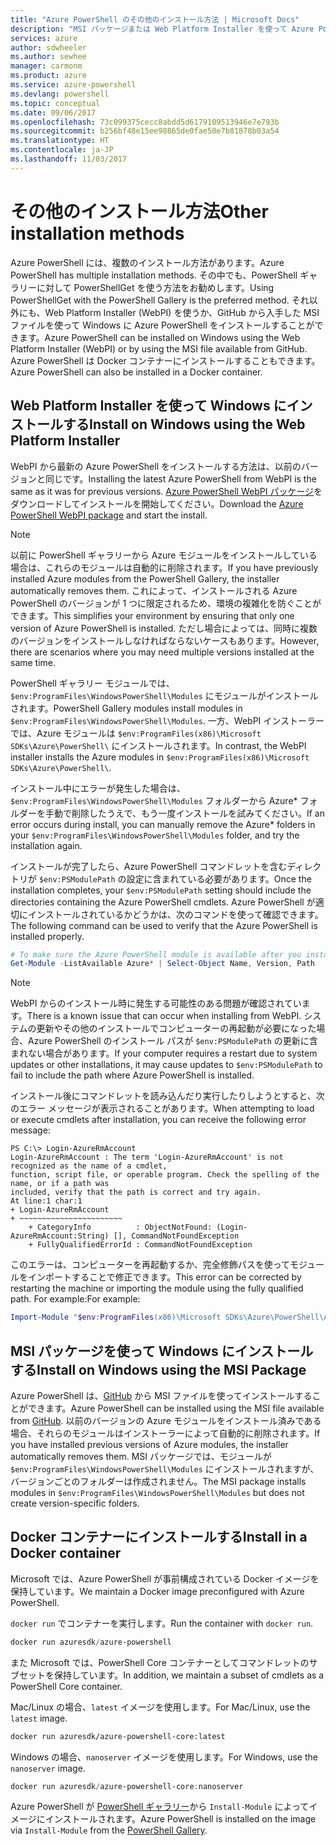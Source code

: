 ```yaml
---
title: "Azure PowerShell のその他のインストール方法 | Microsoft Docs"
description: "MSI パッケージまたは Web Platform Installer を使って Azure PowerShell をインストールする方法について説明します。"
services: azure
author: sdwheeler
ms.author: sewhee
manager: carmonm
ms.product: azure
ms.service: azure-powershell
ms.devlang: powershell
ms.topic: conceptual
ms.date: 09/06/2017
ms.openlocfilehash: 73c099375cecc8abdd5d6179109513946e7e793b
ms.sourcegitcommit: b256bf48e15ee98865de0fae50e7b81878b03a54
ms.translationtype: HT
ms.contentlocale: ja-JP
ms.lasthandoff: 11/03/2017
---
```

# <a name="other-installation-methods"></a><span data-ttu-id="daf92-103">その他のインストール方法</span><span class="sxs-lookup"><span data-stu-id="daf92-103">Other installation methods</span></span>

<span data-ttu-id="daf92-104">Azure PowerShell には、複数のインストール方法があります。</span><span class="sxs-lookup"><span data-stu-id="daf92-104">Azure PowerShell has multiple installation methods.</span></span> <span data-ttu-id="daf92-105">その中でも、PowerShell ギャラリーに対して PowerShellGet を使う方法をお勧めします。</span><span class="sxs-lookup"><span data-stu-id="daf92-105">Using PowerShellGet with the PowerShell Gallery is the preferred method.</span></span> <span data-ttu-id="daf92-106">それ以外にも、Web Platform Installer (WebPI) を使うか、GitHub から入手した MSI ファイルを使って Windows に Azure PowerShell をインストールすることができます。</span><span class="sxs-lookup"><span data-stu-id="daf92-106">Azure PowerShell can be installed on Windows using the Web Platform Installer (WebPI) or by using the MSI file available from GitHub.</span></span> <span data-ttu-id="daf92-107">Azure PowerShell は Docker コンテナーにインストールすることもできます。</span><span class="sxs-lookup"><span data-stu-id="daf92-107">Azure PowerShell can also be installed in a Docker container.</span></span>

## <a name="install-on-windows-using-the-web-platform-installer"></a><span data-ttu-id="daf92-108">Web Platform Installer を使って Windows にインストールする</span><span class="sxs-lookup"><span data-stu-id="daf92-108">Install on Windows using the Web Platform Installer</span></span>

<span data-ttu-id="daf92-109">WebPI から最新の Azure PowerShell をインストールする方法は、以前のバージョンと同じです。</span><span class="sxs-lookup"><span data-stu-id="daf92-109">Installing the latest Azure PowerShell from WebPI is the same as it was for previous versions.</span></span>
<span data-ttu-id="daf92-110">[Azure PowerShell WebPI パッケージ](http://aka.ms/webpi-azps)をダウンロードしてインストールを開始してください。</span><span class="sxs-lookup"><span data-stu-id="daf92-110">Download the [Azure PowerShell WebPI package](http://aka.ms/webpi-azps) and start the install.</span></span>

> [!NOTE]
> <span data-ttu-id="daf92-111">以前に PowerShell ギャラリーから Azure モジュールをインストールしている場合は、これらのモジュールは自動的に削除されます。</span><span class="sxs-lookup"><span data-stu-id="daf92-111">If you have previously installed Azure modules from the PowerShell Gallery, the installer automatically removes them.</span></span> <span data-ttu-id="daf92-112">これによって、インストールされる Azure PowerShell のバージョンが 1 つに限定されるため、環境の複雑化を防ぐことができます。</span><span class="sxs-lookup"><span data-stu-id="daf92-112">This simplifies your environment by ensuring that only one version of Azure PowerShell is installed.</span></span> <span data-ttu-id="daf92-113">ただし場合によっては、同時に複数のバージョンをインストールしなければならないケースもあります。</span><span class="sxs-lookup"><span data-stu-id="daf92-113">However, there are scenarios where you may need multiple versions installed at the same time.</span></span>
>
> <span data-ttu-id="daf92-114">PowerShell ギャラリー モジュールでは、`$env:ProgramFiles\WindowsPowerShell\Modules` にモジュールがインストールされます。</span><span class="sxs-lookup"><span data-stu-id="daf92-114">PowerShell Gallery modules install modules in `$env:ProgramFiles\WindowsPowerShell\Modules`.</span></span> <span data-ttu-id="daf92-115">一方、WebPI インストーラーでは、Azure モジュールは `$env:ProgramFiles(x86)\Microsoft SDKs\Azure\PowerShell\` にインストールされます。</span><span class="sxs-lookup"><span data-stu-id="daf92-115">In contrast, the WebPI installer installs the Azure modules in `$env:ProgramFiles(x86)\Microsoft SDKs\Azure\PowerShell\`.</span></span>
>
> <span data-ttu-id="daf92-116">インストール中にエラーが発生した場合は、`$env:ProgramFiles\WindowsPowerShell\Modules` フォルダーから Azure* フォルダーを手動で削除したうえで、もう一度インストールを試みてください。</span><span class="sxs-lookup"><span data-stu-id="daf92-116">If an error occurs during install, you can manually remove the Azure* folders in your `$env:ProgramFiles\WindowsPowerShell\Modules` folder, and try the installation again.</span></span>

<span data-ttu-id="daf92-117">インストールが完了したら、Azure PowerShell コマンドレットを含むディレクトリが `$env:PSModulePath` の設定に含まれている必要があります。</span><span class="sxs-lookup"><span data-stu-id="daf92-117">Once the installation completes, your `$env:PSModulePath` setting should include the directories containing the Azure PowerShell cmdlets.</span></span> <span data-ttu-id="daf92-118">Azure PowerShell が適切にインストールされているかどうかは、次のコマンドを使って確認できます。</span><span class="sxs-lookup"><span data-stu-id="daf92-118">The following command can be used to verify that the Azure PowerShell is installed properly.</span></span>

```powershell
# To make sure the Azure PowerShell module is available after you install
Get-Module -ListAvailable Azure* | Select-Object Name, Version, Path
```

> [!NOTE]
> <span data-ttu-id="daf92-119">WebPI からのインストール時に発生する可能性のある問題が確認されています。</span><span class="sxs-lookup"><span data-stu-id="daf92-119">There is a known issue that can occur when installing from WebPI.</span></span> <span data-ttu-id="daf92-120">システムの更新やその他のインストールでコンピューターの再起動が必要になった場合、Azure PowerShell のインストール パスが `$env:PSModulePath` の更新に含まれない場合があります。</span><span class="sxs-lookup"><span data-stu-id="daf92-120">If your computer requires a restart due to system updates or other installations, it may cause updates to `$env:PSModulePath` to fail to include the path where Azure PowerShell is installed.</span></span>

<span data-ttu-id="daf92-121">インストール後にコマンドレットを読み込んだり実行したりしようとすると、次のエラー メッセージが表示されることがあります。</span><span class="sxs-lookup"><span data-stu-id="daf92-121">When attempting to load or execute cmdlets after installation, you can receive the following error message:</span></span>

```
PS C:\> Login-AzureRmAccount
Login-AzureRmAccount : The term 'Login-AzureRmAccount' is not recognized as the name of a cmdlet,
function, script file, or operable program. Check the spelling of the name, or if a path was
included, verify that the path is correct and try again.
At line:1 char:1
+ Login-AzureRmAccount
+ ~~~~~~~~~~~~~~~~~~~~~~~
    + CategoryInfo          : ObjectNotFound: (Login-AzureRmAccount:String) [], CommandNotFoundException
    + FullyQualifiedErrorId : CommandNotFoundException
```

<span data-ttu-id="daf92-122">このエラーは、コンピューターを再起動するか、完全修飾パスを使ってモジュールをインポートすることで修正できます。</span><span class="sxs-lookup"><span data-stu-id="daf92-122">This error can be corrected by restarting the machine or importing the module using the fully qualified path.</span></span> <span data-ttu-id="daf92-123">For example:</span><span class="sxs-lookup"><span data-stu-id="daf92-123">For example:</span></span>

```powershell
Import-Module "$env:ProgramFiles(x86)\Microsoft SDKs\Azure\PowerShell\AzureRM.psd1"
```

## <a name="install-on-windows-using-the-msi-package"></a><span data-ttu-id="daf92-124">MSI パッケージを使って Windows にインストールする</span><span class="sxs-lookup"><span data-stu-id="daf92-124">Install on Windows using the MSI Package</span></span>

<span data-ttu-id="daf92-125">Azure PowerShell は、[GitHub](https://github.com/Azure/azure-powershell/releases/latest) から MSI ファイルを使ってインストールすることができます。</span><span class="sxs-lookup"><span data-stu-id="daf92-125">Azure PowerShell can be installed using the MSI file available from [GitHub](https://github.com/Azure/azure-powershell/releases/latest).</span></span> <span data-ttu-id="daf92-126">以前のバージョンの Azure モジュールをインストール済みである場合、それらのモジュールはインストーラーによって自動的に削除されます。</span><span class="sxs-lookup"><span data-stu-id="daf92-126">If you have installed previous versions of Azure modules, the installer automatically removes them.</span></span> <span data-ttu-id="daf92-127">MSI パッケージでは、モジュールが `$env:ProgramFiles\WindowsPowerShell\Modules` にインストールされますが、バージョンごとのフォルダーは作成されません。</span><span class="sxs-lookup"><span data-stu-id="daf92-127">The MSI package installs modules in `$env:ProgramFiles\WindowsPowerShell\Modules` but does not create version-specific folders.</span></span>

## <a name="install-in-a-docker-container"></a><span data-ttu-id="daf92-128">Docker コンテナーにインストールする</span><span class="sxs-lookup"><span data-stu-id="daf92-128">Install in a Docker container</span></span>

<span data-ttu-id="daf92-129">Microsoft では、Azure PowerShell が事前構成されている Docker イメージを保持しています。</span><span class="sxs-lookup"><span data-stu-id="daf92-129">We maintain a Docker image preconfigured with Azure PowerShell.</span></span>

<span data-ttu-id="daf92-130">`docker run` でコンテナーを実行します。</span><span class="sxs-lookup"><span data-stu-id="daf92-130">Run the container with `docker run`.</span></span>

```powershell
docker run azuresdk/azure-powershell
```

<span data-ttu-id="daf92-131">また Microsoft では、PowerShell Core コンテナーとしてコマンドレットのサブセットを保持しています。</span><span class="sxs-lookup"><span data-stu-id="daf92-131">In addition, we maintain a subset of cmdlets as a PowerShell Core container.</span></span>

<span data-ttu-id="daf92-132">Mac/Linux の場合、`latest` イメージを使用します。</span><span class="sxs-lookup"><span data-stu-id="daf92-132">For Mac/Linux, use the `latest` image.</span></span>

```bash
docker run azuresdk/azure-powershell-core:latest
```

<span data-ttu-id="daf92-133">Windows の場合、`nanoserver` イメージを使用します。</span><span class="sxs-lookup"><span data-stu-id="daf92-133">For Windows, use the `nanoserver` image.</span></span>

```powershell
docker run azuresdk/azure-powershell-core:nanoserver
```

<span data-ttu-id="daf92-134">Azure PowerShell が [PowerShell ギャラリー](https://www.powershellgallery.com/)から `Install-Module` によってイメージにインストールされます。</span><span class="sxs-lookup"><span data-stu-id="daf92-134">Azure PowerShell is installed on the image via `Install-Module` from the [PowerShell Gallery](https://www.powershellgallery.com/).</span></span>